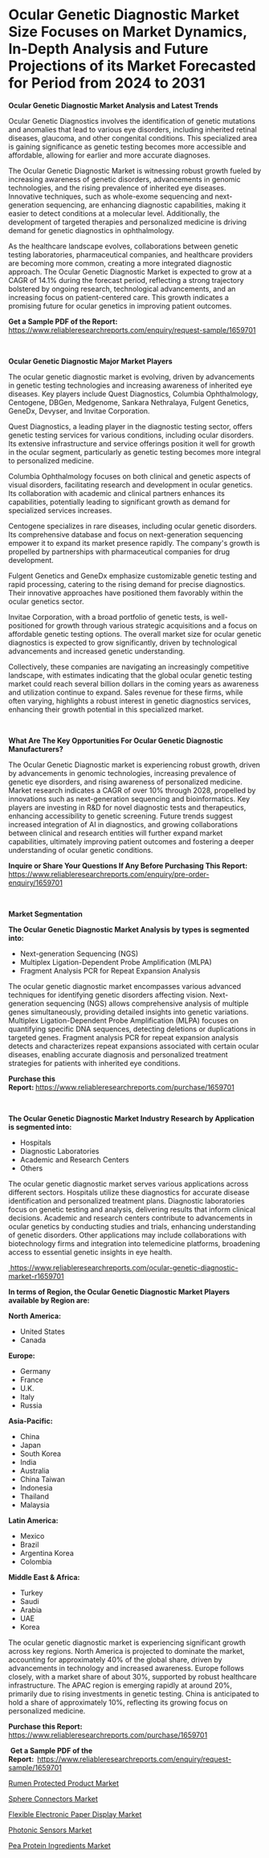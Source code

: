 <p><h1>Ocular Genetic Diagnostic Market Size Focuses on Market Dynamics, In-Depth Analysis and Future Projections of its Market Forecasted for Period from 2024 to 2031</h1></p><p><strong>Ocular Genetic Diagnostic Market Analysis and Latest Trends</strong></p>
<p><p>Ocular Genetic Diagnostics involves the identification of genetic mutations and anomalies that lead to various eye disorders, including inherited retinal diseases, glaucoma, and other congenital conditions. This specialized area is gaining significance as genetic testing becomes more accessible and affordable, allowing for earlier and more accurate diagnoses. </p><p>The Ocular Genetic Diagnostic Market is witnessing robust growth fueled by increasing awareness of genetic disorders, advancements in genomic technologies, and the rising prevalence of inherited eye diseases. Innovative techniques, such as whole-exome sequencing and next-generation sequencing, are enhancing diagnostic capabilities, making it easier to detect conditions at a molecular level. Additionally, the development of targeted therapies and personalized medicine is driving demand for genetic diagnostics in ophthalmology.</p><p>As the healthcare landscape evolves, collaborations between genetic testing laboratories, pharmaceutical companies, and healthcare providers are becoming more common, creating a more integrated diagnostic approach. The Ocular Genetic Diagnostic Market is expected to grow at a CAGR of 14.1% during the forecast period, reflecting a strong trajectory bolstered by ongoing research, technological advancements, and an increasing focus on patient-centered care. This growth indicates a promising future for ocular genetics in improving patient outcomes.</p></p>
<p><strong>Get a Sample PDF of the Report:&nbsp;</strong> <a href="https://www.reliableresearchreports.com/enquiry/request-sample/1659701?utm_campaign=31&utm_medium=2&utm_source=Github&utm_content=ia&utm_term=28092024&utm_id=ocular-genetic-diagnostic">https://www.reliableresearchreports.com/enquiry/request-sample/1659701</a></p>
<p>&nbsp;</p>
<p><strong>Ocular Genetic Diagnostic Major Market Players</strong></p>
<p><p>The ocular genetic diagnostic market is evolving, driven by advancements in genetic testing technologies and increasing awareness of inherited eye diseases. Key players include Quest Diagnostics, Columbia Ophthalmology, Centogene, DBGen, Medgenome, Sankara Nethralaya, Fulgent Genetics, GeneDx, Devyser, and Invitae Corporation.</p><p>Quest Diagnostics, a leading player in the diagnostic testing sector, offers genetic testing services for various conditions, including ocular disorders. Its extensive infrastructure and service offerings position it well for growth in the ocular segment, particularly as genetic testing becomes more integral to personalized medicine.</p><p>Columbia Ophthalmology focuses on both clinical and genetic aspects of visual disorders, facilitating research and development in ocular genetics. Its collaboration with academic and clinical partners enhances its capabilities, potentially leading to significant growth as demand for specialized services increases.</p><p>Centogene specializes in rare diseases, including ocular genetic disorders. Its comprehensive database and focus on next-generation sequencing empower it to expand its market presence rapidly. The company's growth is propelled by partnerships with pharmaceutical companies for drug development.</p><p>Fulgent Genetics and GeneDx emphasize customizable genetic testing and rapid processing, catering to the rising demand for precise diagnostics. Their innovative approaches have positioned them favorably within the ocular genetics sector.</p><p>Invitae Corporation, with a broad portfolio of genetic tests, is well-positioned for growth through various strategic acquisitions and a focus on affordable genetic testing options. The overall market size for ocular genetic diagnostics is expected to grow significantly, driven by technological advancements and increased genetic understanding.</p><p>Collectively, these companies are navigating an increasingly competitive landscape, with estimates indicating that the global ocular genetic testing market could reach several billion dollars in the coming years as awareness and utilization continue to expand. Sales revenue for these firms, while often varying, highlights a robust interest in genetic diagnostics services, enhancing their growth potential in this specialized market.</p></p>
<p>&nbsp;</p>
<p><strong>What Are The Key Opportunities For Ocular Genetic Diagnostic Manufacturers?</strong></p>
<p><p>The Ocular Genetic Diagnostic market is experiencing robust growth, driven by advancements in genomic technologies, increasing prevalence of genetic eye disorders, and rising awareness of personalized medicine. Market research indicates a CAGR of over 10% through 2028, propelled by innovations such as next-generation sequencing and bioinformatics. Key players are investing in R&D for novel diagnostic tests and therapeutics, enhancing accessibility to genetic screening. Future trends suggest increased integration of AI in diagnostics, and growing collaborations between clinical and research entities will further expand market capabilities, ultimately improving patient outcomes and fostering a deeper understanding of ocular genetic conditions.</p></p>
<p><strong>Inquire or Share Your Questions If Any Before Purchasing This Report:</strong> <a href="https://www.reliableresearchreports.com/enquiry/pre-order-enquiry/1659701?utm_campaign=31&utm_medium=2&utm_source=Github&utm_content=ia&utm_term=28092024&utm_id=ocular-genetic-diagnostic">https://www.reliableresearchreports.com/enquiry/pre-order-enquiry/1659701</a></p>
<p>&nbsp;</p>
<p><strong>Market Segmentation</strong></p>
<p><strong>The Ocular Genetic Diagnostic Market Analysis by types is segmented into:</strong></p>
<p><ul><li>Next-generation Sequencing (NGS)</li><li>Multiplex Ligation-Dependent Probe Amplification (MLPA)</li><li>Fragment Analysis PCR for Repeat Expansion Analysis</li></ul></p>
<p><p>The ocular genetic diagnostic market encompasses various advanced techniques for identifying genetic disorders affecting vision. Next-generation sequencing (NGS) allows comprehensive analysis of multiple genes simultaneously, providing detailed insights into genetic variations. Multiplex Ligation-Dependent Probe Amplification (MLPA) focuses on quantifying specific DNA sequences, detecting deletions or duplications in targeted genes. Fragment analysis PCR for repeat expansion analysis detects and characterizes repeat expansions associated with certain ocular diseases, enabling accurate diagnosis and personalized treatment strategies for patients with inherited eye conditions.</p></p>
<p><strong>Purchase this Report:&nbsp;</strong><a href="https://www.reliableresearchreports.com/purchase/1659701?utm_campaign=31&utm_medium=2&utm_source=Github&utm_content=ia&utm_term=28092024&utm_id=ocular-genetic-diagnostic">https://www.reliableresearchreports.com/purchase/1659701</a></p>
<p>&nbsp;</p>
<p><strong>The Ocular Genetic Diagnostic Market Industry Research by Application is segmented into:</strong></p>
<p><ul><li>Hospitals</li><li>Diagnostic Laboratories</li><li>Academic and Research Centers</li><li>Others</li></ul></p>
<p><p>The ocular genetic diagnostic market serves various applications across different sectors. Hospitals utilize these diagnostics for accurate disease identification and personalized treatment plans. Diagnostic laboratories focus on genetic testing and analysis, delivering results that inform clinical decisions. Academic and research centers contribute to advancements in ocular genetics by conducting studies and trials, enhancing understanding of genetic disorders. Other applications may include collaborations with biotechnology firms and integration into telemedicine platforms, broadening access to essential genetic insights in eye health.</p></p>
<p><a href="https://www.reliableresearchreports.com/ocular-genetic-diagnostic-market-r1659701?utm_campaign=31&utm_medium=2&utm_source=Github&utm_content=ia&utm_term=28092024&utm_id=ocular-genetic-diagnostic">&nbsp;https://www.reliableresearchreports.com/ocular-genetic-diagnostic-market-r1659701</a></p>
<p><strong>In terms of Region, the Ocular Genetic Diagnostic Market Players available by Region are:</strong></p>
<p>
    <p> <strong> North America: </strong>
        <ul>
            <li>United States</li>
            <li>Canada</li>
        </ul>
        </p> 
    <p> <strong> Europe: </strong>
        <ul>
            <li>Germany</li>
            <li>France</li>
            <li>U.K.</li>
            <li>Italy</li>
            <li>Russia</li>
        </ul>
        </p> 
    <p> <strong> Asia-Pacific: </strong>
        <ul>
            <li>China</li>
            <li>Japan</li>
            <li>South Korea</li>
            <li>India</li>
            <li>Australia</li>
            <li>China Taiwan</li>
            <li>Indonesia</li>
            <li>Thailand</li>
            <li>Malaysia</li>
        </ul>
        </p> 
    <p> <strong> Latin America: </strong>
        <ul>
            <li>Mexico</li>
            <li>Brazil</li>
            <li>Argentina Korea</li>
            <li>Colombia</li>
        </ul>
        </p> 
    <p> <strong> Middle East & Africa: </strong>
        <ul>
            <li>Turkey</li>
            <li>Saudi</li>
            <li>Arabia</li>
            <li>UAE</li>
            <li>Korea</li>
        </ul>
    </p>
    </p>
<p><p>The ocular genetic diagnostic market is experiencing significant growth across key regions. North America is projected to dominate the market, accounting for approximately 40% of the global share, driven by advancements in technology and increased awareness. Europe follows closely, with a market share of about 30%, supported by robust healthcare infrastructure. The APAC region is emerging rapidly at around 20%, primarily due to rising investments in genetic testing. China is anticipated to hold a share of approximately 10%, reflecting its growing focus on personalized medicine.</p></p>
<p><strong>Purchase this Report: </strong><a href="https://www.reliableresearchreports.com/purchase/1659701?utm_campaign=31&utm_medium=2&utm_source=Github&utm_content=ia&utm_term=28092024&utm_id=ocular-genetic-diagnostic">https://www.reliableresearchreports.com/purchase/1659701</a></p>
<p>&nbsp;<strong>Get a Sample PDF of the Report:&nbsp;&nbsp;</strong><a href="https://www.reliableresearchreports.com/enquiry/request-sample/1659701?utm_campaign=31&utm_medium=2&utm_source=Github&utm_content=ia&utm_term=28092024&utm_id=ocular-genetic-diagnostic">https://www.reliableresearchreports.com/enquiry/request-sample/1659701</a></p>
<p><strong></strong></p>
<p><p><a href="https://github.com/MegiBogdani1953/Market-Research-Report-List-1/blob/main/rumen-protected-product-market.md?utm_campaign=31&utm_medium=2&utm_source=Github&utm_content=ia&utm_term=28092024&utm_id=ocular-genetic-diagnostic">Rumen Protected Product Market</a></p><p><a href="https://github.com/MonroeBullock54/Market-Research-Report-List-1/blob/main/sphere-connectors-market.md?utm_campaign=31&utm_medium=2&utm_source=Github&utm_content=ia&utm_term=28092024&utm_id=ocular-genetic-diagnostic">Sphere Connectors Market</a></p><p><a href="https://issuu.com/reportprime-2/docs/flexible-electronic-paper-display-m_42ddcc7908d5a6?utm_campaign=31&utm_medium=2&utm_source=Github&utm_content=ia&utm_term=28092024&utm_id=ocular-genetic-diagnostic">Flexible Electronic Paper Display Market</a></p><p><a href="https://issuu.com/reportprime-2/docs/photonic-sensors-market-size-2030.p_9ff8b927a033cd?utm_campaign=31&utm_medium=2&utm_source=Github&utm_content=ia&utm_term=28092024&utm_id=ocular-genetic-diagnostic">Photonic Sensors Market</a></p><p><a href="https://www.linkedin.com/pulse/why-should-you-invest-pea-protein-ingredients-market-trends-qsawc?utm_campaign=31&utm_medium=2&utm_source=Github&utm_content=ia&utm_term=28092024&utm_id=ocular-genetic-diagnostic">Pea Protein Ingredients Market</a></p></p>